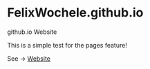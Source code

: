 # FelixWochele.github.io
github.io Website

This is a simple test for the pages feature!


See -> [Website](FelixWochele.Github.io)

